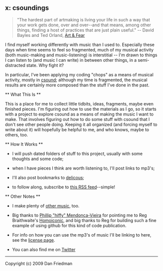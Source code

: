 x: csoundings
---

> "The hardest part of artmaking is living your life in such a way that your
> work gets done, over and over--and that means, among other things, finding a
> host of practices that are just plain useful."
>   -- David Bayles and Ted Orland, [Art & Fear](http://www.amazon.com/Art-Fear-Observations-Rewards-Artmaking/dp/0961454733)

I find myself working differently with music than I used to. Especially these
days when time seems to feel so fragmented, much of my musical activity (both
music-making and music-listening) is interstitial -- I'm drawn to things I can
listen to (and music I can write) in between other things, in a semi-distracted state. Why fight it?

In particular, I've been applying my coding "chops" as a means of musical
activity, mostly in [csound](http://csounds.com); although my time is
fragmented, the musical results are certainly more composed than the stuff I've
done in the past.

** What This Is **

This is a place for me to collect little tidbits, ideas, fragments, maybe even
finished pieces. I'm figuring out how to use the materials as I go, so it starts
with a project to explore csound as a means of making the music I want to make.
That involves figuring out how to do some stuff with csound that I don't see
other people doing. Keeping it all organized (and forcing myself to write about
it) will hopefully be helpful to me, and who knows, maybe to others, too.

** How It Works **

- I will push dated folders of stuff to this project, usually with some thoughts and some code; 

- when I have pieces I think are worth listening to, I'll post links to mp3's; 

- I'll also post bookmarks to [delicous](http://delicious.com/lamech/x); 

- to follow along, subscribe to [this RSS feed](http://feeds.delicious.com/v2/rss/lamech/x)--simple!

** Other Notes **

- I make plenty of [other music](http://boywithmachine.net/music), too.

- Big thanks to [Phillip "hiffy" Mendonca-Vieira](http://github.com/phillmv)
  for pointing me to Reg Braithwaite's
[Homoiconic](http://github.com/raganwald/homoiconic/), and big thanks to Reg for
building such a fine example of using github for this kind of code publication.

- For info on how you can use the mp3's of music I'll be linking to here, see the [license page](http://boywithmachine.net/music/license.html).

- You can also find me on [Twitter](http://twitter.com/lamech)

  
- - -

Copyright (c) 2009 Dan Friedman
